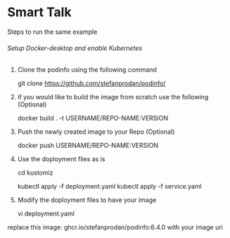 # Smart Talk


Steps to run the same example
###### Setup Docker-desktop and enable Kubernetes

1. Clone the podinfo using the following command

    git clone https://github.com/stefanprodan/podinfo/

2. if you would like to build the image from scratch use the following (Optional)

    docker build . -t USERNAME/REPO-NAME:VERSION

3. Push the newly created image to your Repo (Optional)
    
    docker push USERNAME/REPO-NAME:VERSION

4. Use the doployment files as is

    cd kustomiz

    kubectl apply -f deployment.yaml
    kubectl apply -f service.yaml


5. Modify the doployment files to have your image
    
    vi deployment.yaml 

replace this         image: ghcr.io/stefanprodan/podinfo:6.4.0 with your image uri






